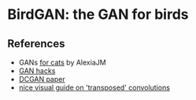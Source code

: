 # BirdGAN: the GAN for birds

## References
* GANs [for cats][catgan] by AlexiaJM
* [GAN hacks][ganhacks]
* [DCGAN paper][dcgan]
* [nice visual guide on 'transposed' convolutions][conv vis]

[ganhacks]: https://github.com/soumith/ganhacks
[catgan]: https://github.com/AlexiaJM/Deep-learning-with-cats
[dcgan]: https://arxiv.org/pdf/1511.06434.pdf
[conv vis]: https://github.com/vdumoulin/conv_arithmetic
